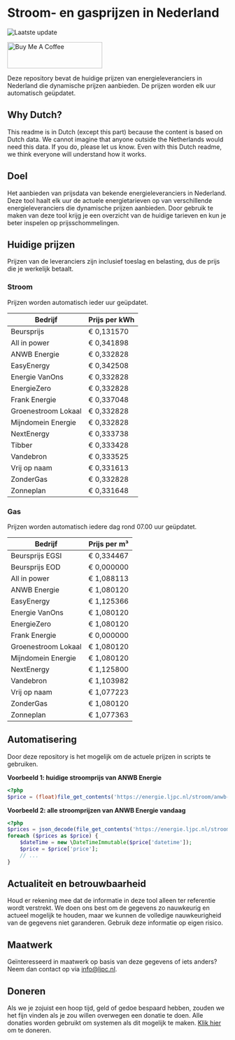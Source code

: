 # Stroom- en gasprijzen in Nederland

![Laatste update](https://img.shields.io/badge/laatste%20update-2023--09--10%2021%3A00%20CET-brightgreen)

<a href="https://www.buymeacoffee.com/Lars-" target="_blank"><img src="https://cdn.buymeacoffee.com/buttons/v2/default-orange.png" alt="Buy Me A Coffee" height="60" style="height: 60px !important;width: 217px !important;" ></a>

Deze repository bevat de huidige prijzen van energieleveranciers in Nederland die dynamische prijzen aanbieden. De prijzen worden elk uur automatisch geüpdatet.

## Why Dutch?

This readme is in Dutch (except this part) because the content is based on Dutch data. We cannot imagine that anyone outside the Netherlands would need this data. If you do, please let us know. Even with this Dutch readme, we think
everyone will understand how it works.

## Doel

Het aanbieden van prijsdata van bekende energieleveranciers in Nederland. Deze tool haalt elk uur de actuele energietarieven op van verschillende energieleveranciers die dynamische prijzen aanbieden. Door gebruik te maken van deze tool
krijg je een overzicht van de huidige tarieven en kun je beter inspelen op prijsschommelingen.

## Huidige prijzen

Prijzen van de leveranciers zijn inclusief toeslag en belasting, dus de prijs die je werkelijk betaalt.

### Stroom

Prijzen worden automatisch ieder uur geüpdatet.

 Bedrijf | Prijs per kWh 
---------|---------------
Beursprijs | € 0,131570
All in power | € 0,341898
ANWB Energie | € 0,332828
EasyEnergy | € 0,342508
Energie VanOns | € 0,332828
EnergieZero | € 0,332828
Frank Energie | € 0,337048
Groenestroom Lokaal | € 0,332828
Mijndomein Energie | € 0,332828
NextEnergy | € 0,333738
Tibber | € 0,333428
Vandebron | € 0,333525
Vrij op naam | € 0,331613
ZonderGas | € 0,332828
Zonneplan | € 0,331648


### Gas

Prijzen worden automatisch iedere dag rond 07.00 uur geüpdatet.

 Bedrijf | Prijs per m³ 
---------|--------------
Beursprijs EGSI | € 0,334467
Beursprijs EOD | € 0,000000
All in power | € 1,088113
ANWB Energie | € 1,080120
EasyEnergy | € 1,125366
Energie VanOns | € 1,080120
EnergieZero | € 1,080120
Frank Energie | € 0,000000
Groenestroom Lokaal | € 1,080120
Mijndomein Energie | € 1,080120
NextEnergy | € 1,125800
Vandebron | € 1,103982
Vrij op naam | € 1,077223
ZonderGas | € 1,080120
Zonneplan | € 1,077363


## Automatisering

Door deze repository is het mogelijk om de actuele prijzen in scripts te gebruiken.

**Voorbeeld 1: huidige stroomprijs van ANWB Energie**

```php
<?php
$price = (float)file_get_contents('https://energie.ljpc.nl/stroom/anwb-energie-nu.txt');

```

**Voorbeeld 2: alle stroomprijzen van ANWB Energie vandaag**

```php
<?php
$prices = json_decode(file_get_contents('https://energie.ljpc.nl/stroom/all-in-power-vandaag.json'),true);
foreach ($prices as $price) {
    $dateTime = new \DateTimeImmutable($price['datetime']);
    $price = $price['price'];
    // ...
}
```

## Actualiteit en betrouwbaarheid

Houd er rekening mee dat de informatie in deze tool alleen ter referentie wordt verstrekt. We doen ons best om de gegevens zo nauwkeurig en actueel mogelijk te houden, maar we kunnen de volledige nauwkeurigheid van de gegevens niet
garanderen. Gebruik deze informatie op eigen risico.

## Maatwerk

Geïnteresseerd in maatwerk op basis van deze gegevens of iets anders? Neem dan contact op
via [info@ljpc.nl](mailto:info@ljpc.nl?subject=Energie%20prijzen).

## Doneren

Als we je zojuist een hoop tijd, geld of gedoe bespaard hebben, zouden we het fijn vinden als je zou willen overwegen een
donatie te doen. Alle donaties worden gebruikt om systemen als dit mogelijk te
maken. [Klik hier](https://www.buymeacoffee.com/Lars-) om te doneren.
